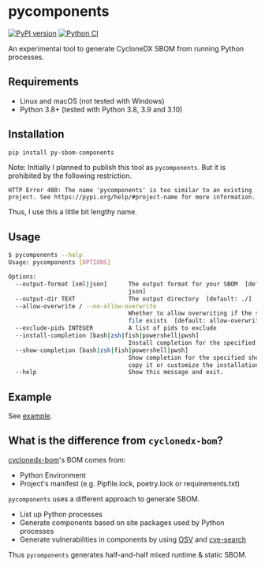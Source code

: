 # pycomponents

[![PyPI version](https://badge.fury.io/py/py-sbom-components.svg)](https://badge.fury.io/py/py-sbom-components)
[![Python CI](https://github.com/ninoseki/pycomponents/actions/workflows/test.yml/badge.svg)](https://github.com/ninoseki/pycomponents/actions/workflows/test.yml)

An experimental tool to generate CycloneDX SBOM from running Python processes.

## Requirements

- Linux and macOS (not tested with Windows)
- Python 3.8+ (tested with Python 3.8, 3.9 and 3.10)

## Installation

```bash
pip install py-sbom-components
```

Note: Initially I planned to publish this tool as `pycomponents`. But it is prohibited by the following restriction.

```
HTTP Error 400: The name 'pycomponents' is too similar to an existing project. See https://pypi.org/help/#project-name for more information.
```

Thus, I use this a little bit lengthy name.

## Usage

```bash
$ pycomponents --help
Usage: pycomponents [OPTIONS]

Options:
  --output-format [xml|json]      The output format for your SBOM  [default:
                                  json]
  --output-dir TEXT               The output directory  [default: ./]
  --allow-overwrite / --no-allow-overwrite
                                  Whether to allow overwriting if the same
                                  file exists  [default: allow-overwrite]
  --exclude-pids INTEGER          A list of pids to exclude
  --install-completion [bash|zsh|fish|powershell|pwsh]
                                  Install completion for the specified shell.
  --show-completion [bash|zsh|fish|powershell|pwsh]
                                  Show completion for the specified shell, to
                                  copy it or customize the installation.
  --help                          Show this message and exit.
```

## Example

See [example](https://github.com/ninoseki/pycomponents/tree/main/example).

## What is the difference from `cyclonedx-bom`?

[cyclonedx-bom](https://github.com/CycloneDX/cyclonedx-python)'s BOM comes from:
- Python Environment
- Project's manifest (e.g. Pipfile.lock, poetry.lock or requirements.txt)

`pycomponents` uses a different approach to generate SBOM.

- List up Python processes
- Generate components based on site packages used by Python processes
- Generate vulnerabilities in components by using [OSV](https://osv.dev/) and [cve-search](https://www.cve-search.org/)

Thus `pycomponents` generates half-and-half mixed runtime & static SBOM.
